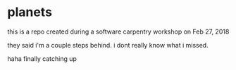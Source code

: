 # planets
this is a repo created during a software carpentry workshop on Feb 27, 2018

they said i'm a couple steps behind. i dont really know what i missed.

haha finally catching up
